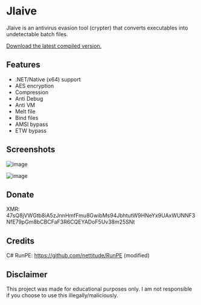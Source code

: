 # Jlaive

Jlaive is an antivirus evasion tool (crypter) that converts executables into undetectable batch files. 

[Download the latest compiled version.](https://gitlab.com/ch2sh/Jlaive/-/raw/main/Jlaive.zip)

## Features

- .NET/Native (x64) support
- AES encryption
- Compression
- Anti Debug
- Anti VM
- Melt file
- Bind files
- AMSI bypass
- ETW bypass

## Screenshots

![image](https://i.imgur.com/7VIszrf.png)

![image](https://i.imgur.com/m5VmTrX.png)

## Donate
XMR: 47sQ8jVWGtb8iA5zJnnHmfFmu8GwibMs94JbhtutW9HNeYx9UAxWUNNF3NfE79pGm8bCBCFaF3R6CQEYADoF5Uv38m25SNt

## Credits

C# RunPE: https://github.com/nettitude/RunPE (modified)

## Disclaimer
This project was made for educational purposes only. I am not responsible if you choose to use this illegally/maliciously.
